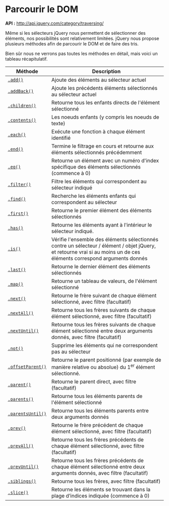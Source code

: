 # Parcourir le DOM

**API :** http://api.jquery.com/category/traversing/

Même si les sélecteurs jQuery nous permettent de sélectionner des éléments, nos possibilités sont relativement limitées. jQuery nous propose plusieurs méthodes afin de parcourir le DOM et de faire des tris.

Bien sûr nous ne verrons pas toutes les méthodes en détail, mais voici un tableau récapitulatif.

| Méthode | Description |
| -- | -- |
| [`.add()`](http://api.jquery.com/add/) | Ajoute des éléments au sélecteur actuel |
| [`.addBack()`](http://api.jquery.com/addBack/) | Ajoute les précédents éléments sélectionnés au sélecteur actuel|
| [`.children()`](http://api.jquery.com/?s=.children) |  Retourne tous les enfants directs de l'élément sélectionné |
| [`.contents()`](http://api.jquery.com/contents/) | Les noeuds enfants (y compris les noeuds de texte) |
| [`.each()`](http://api.jquery.com/each/) | Exécute une fonction à chaque élément identifié |
| [`.end()`](http://api.jquery.com/end/) | Termine le filtrage en cours et retourne aux éléments sélectionnés précédemment |
| [`.eq()`](http://api.jquery.com/eq/) | Retourne un élément avec un numéro d'index spécifique des éléments sélectionnés (commence à 0) |
| [`.filter()`](http://api.jquery.com/filter/) | Filtre les éléments qui correspondent au sélecteur indiqué |
| [`.find()`](http://api.jquery.com/find/) | Recherche les éléments enfants qui correspondent au sélecteur |
| [`.first()`](http://api.jquery.com/first/) | Retourne le premier élément des éléments sélectionnés |
| [`.has()`](http://api.jquery.com/has/) | Retourne les éléments ayant à l'intérieur le sélecteur indiqué. |
| [`.is()`](http://api.jquery.com/is/) | Vérifie l'ensemble des éléments sélectionnés contre un sélecteur / élément / objet jQuery, et retourne vrai si au moins un de ces éléments correspond arguments donnés |
| [`.last()`](http://api.jquery.com/last/) | Retourne le dernier élément des éléments sélectionnés |
| [`.map()`](http://api.jquery.com/map/) | Retourne un tableau de valeurs, de l'élément sélectionné |
| [`.next()`](http://api.jquery.com/next/) | Retourne le frère suivant de chaque élément sélectionné, avec filtre (facultatif) |
| [`.nextAll()`](http://api.jquery.com/nextAll/) | Retourne tous les frères suivants de chaque élément sélectionné, avec filtre (facultatif) |
| [`.nextUntil()`](http://api.jquery.com/nextUntil/) | Retourne tous les frères suivants de chaque élément sélectionné entre deux arguments donnés, avec filtre (facultatif) |
| [`.not()`](http://api.jquery.com/not/) | Supprime les éléments qui ne correspondent pas au sélecteur |
| [`.offsetParent()`](http://api.jquery.com/offsetParent/) | Retourne le parent positionné (par exemple de manière relative ou absolue) du 1<sup>er</sup> élément sélectionné. |
| [`.parent()`](http://api.jquery.com/parent/)| Retourne le parent direct, avec filtre (facultatif) |
| [`.parents()`](http://api.jquery.com/parents/) | Retourne tous les éléments parents de l'élément sélectionné |
| [`.parentsUntil()`](http://api.jquery.com/parentsUntil/) | Retourne tous les éléments parents entre deux arguments donnés |
| [`.prev()`](http://api.jquery.com/prev/) | Retourne le frère précédent de chaque élément sélectionné, avec filtre (facultatif) |
| [`.prevAll()`](http://api.jquery.com/prevAll/) | Retourne tous les frères précédents de chaque élément sélectionné, avec filtre (facultatif) |
| [`.prevUntil()`](http://api.jquery.com/prevUntil/) | Retourne tous les frères précédents de chaque élément sélectionné entre deux arguments donnés, avec filtre (facultatif) |
| [`.siblings()`](http://api.jquery.com/siblings/) | Retourne tous les frères, avec filtre (facultatif) |
| [`.slice()`](http://api.jquery.com/slice/) | Retourne les éléments se trouvant dans la plage d’indices indiquée (commence à 0) |
